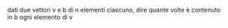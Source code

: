 dati due vettori v e b di n elementi ciascuno, dire quante volte è contenuto in b ogni elemento di v